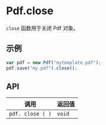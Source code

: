 # Pdf.close

`close` 函数用于关闭 Pdf 对象。

## 示例

```javascript
var pdf = new Pdf("mytemplate.pdf");
pdf.save("my.pdf").close();
```

## API

| 调用 | 返回值 |
|---|---|
| `pdf. close ( )` | `void` |